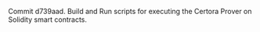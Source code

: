 Commit d739aad.                    Build and Run scripts for executing the Certora Prover on Solidity smart contracts.